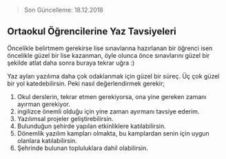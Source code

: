 > Son Güncelleme: 18.12.2018

## Ortaokul Öğrencilerine Yaz Tavsiyeleri

Öncelikle belirtmem gerekirse lise sınavlarına hazırlanan bir öğrenci isen öncelikle güzel bir lise kazanman, öyle olunca önce sınavlarını güzel bir şekilde atlat daha sonra buraya tekrar uğra :)

Yaz ayları yazılıma daha çok odaklanmak için güzel bir süreç. Üç çok güzel bir yol katedebilirsin. Peki nasıl değerlendirmek gerekir;

1. Okul derslerin, tekrar etmen gerekiyorsa, ona yine gereken zamanı ayırman gerekiyor.
2. ingilizce önemli olduğu için yine zaman ayırmanı tavsiye ederim.
3. Yazılımsal projeler geliştirebilirsin.
4. Bulunduğun şehirde yapılan etkinliklere katılabilirsin.
5. Dönemlik yazılım kampları olmakta, bu kamplardan senin için uygun olanlara katılabilirsin.
6. Şehrinde bulunan topluluklara dahil olabilirsin.
